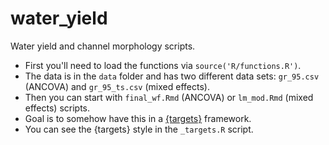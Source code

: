 # water_yield
Water yield and channel morphology scripts.

* First you'll need to load the functions via `source('R/functions.R')`.
* The data is in the `data` folder and has two different data sets: `gr_95.csv` (ANCOVA) and `gr_95_ts.csv` (mixed effects).
* Then you can start with `final_wf.Rmd` (ANCOVA) or `lm_mod.Rmd` (mixed effects) scripts.
* Goal is to somehow have this in a [{targets}](https://github.com/ropensci/targets) framework.
* You can see the {targets} style in the `_targets.R` script.
